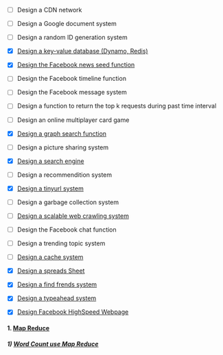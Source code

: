 * [ ] Design a CDN network
* [ ] Design a Google document system
* [ ] Design a random ID generation system
* [x] [Design a key-value database (Dynamo, Redis)](https://github.com/UmassJin/Leetcode/blob/master/Design/OS_concepts/Dynamo_Design.md)
* [x] [Design the Facebook news seed function](https://github.com/UmassJin/Leetcode/blob/master/Design/OS_concepts/Design_New_Feed.md)
* [ ] Design the Facebook timeline function
* [ ] Design the Facebook message system 
* [ ] Design a function to return the top k requests during past time interval
* [ ] Design an online multiplayer card game
* [x] [Design a graph search function](https://github.com/UmassJin/Leetcode/blob/master/Design/OS_concepts/Design_Graph_Search_Function.md)
* [ ] Design a picture sharing system
* [x] [Design a search engine](https://github.com/UmassJin/Leetcode/blob/master/Design/OS_concepts/Design_Search_Engine.md)
* [ ] Design a recommendition system
* [x] [Design a tinyurl system](https://github.com/UmassJin/Leetcode/blob/master/Design/OS_concepts/Design_tiny_URL.md)
* [ ] Design a garbage collection system
* [ ] [Design a scalable web crawling system](https://github.com/UmassJin/Leetcode/blob/master/Design/OS_concepts/Design_Search_Engine.md)
* [ ] Design the Facebook chat function
* [ ] Design a trending topic system
* [ ] [Design a cache system](https://github.com/UmassJin/Leetcode/blob/master/Design/OS_concepts/Memcache.md)
* [x] [Design a spreads Sheet](https://github.com/UmassJin/Leetcode/blob/master/Design/OS_concepts/Design_Spreadsheet_OOD.md)
* [x] [Design a find frends system](https://github.com/UmassJin/Leetcode/blob/master/Design/OS_concepts/Design_Find_Friend_System.md)
* [x] [Design a typeahead system](https://github.com/UmassJin/Leetcode/blob/master/Design/OS_concepts/Design_Facebook_Typeahead.md)
* [x] [Design Facebook HighSpeed Webpage](https://github.com/UmassJin/Leetcode/blob/master/Design/OS_concepts/Design_Facebook_HighSpeed_Webpage.md)



#### 1. [Map Reduce](http://michaelnielsen.org/blog/write-your-first-mapreduce-program-in-20-minutes/)
##### 1) [Word Count use Map Reduce](https://github.com/UmassJin/Leetcode/blob/master/Design/OS_concepts/Design_Map_Reduce.py)





